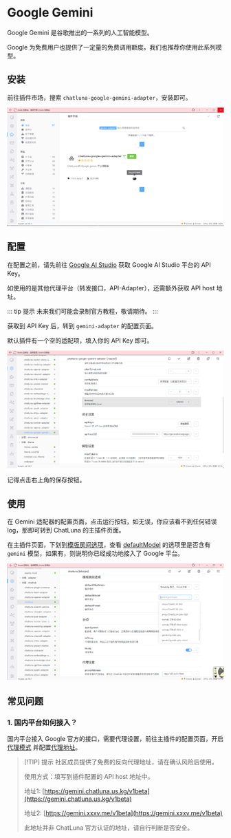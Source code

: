 # Google Gemini

Google Gemini 是谷歌推出的一系列的人工智能模型。

Google 为免费用户也提供了一定量的免费调用额度。我们也推荐你使用此系列模型。

## 安装

前往插件市场，搜索 `chatluna-google-gemini-adapter`，安装即可。

![images](../../public/images/plugin_gemini_pic_1.png)

## 配置

在配置之前，请先前往 [Google AI Studio](https://makersuite.google.com/app/apikey) 获取 Google AI Studio 平台的 API Key。

如使用的是其他代理平台（转发接口，API-Adapter），还需额外获取 API host 地址。

::: tip 提示
未来我们可能会录制官方教程，敬请期待。
:::

获取到 API Key 后，转到 `gemini-adapter` 的配置页面。

默认插件有一个空的适配项，填入你的 API Key 即可。

![images](../../public/images/plugin_gemini_config_1.png)

记得点击右上角的保存按钮。

## 使用

在 Gemini 适配器的配置页面，点击运行按钮，如无误，你应该看不到任何错误 log，那即可转到 ChatLuna 的主插件页面。

在主插件页面，下划到[模版房间选项](../useful-configurations.md#模版房间选项)，查看 [defaultModel](../useful-configurations.md#defaultmodel) 的选项里是否含有 `gemini` 模型，如果有，则说明你已经成功地接入了 Google 平台。

![images](../../public/images/plugin_gemini_config_2.png)

## 常见问题

### 1. 国内平台如何接入？

国内平台接入 Google 官方的接口，需要代理设置，前往主插件的配置页面，开启[代理模式](../useful-configurations.md/#isproxy) 并配置[代理地址](../useful-configurations.md#proxyaddress)。

> [!TIP] 提示
> 社区成员提供了免费的反向代理地址，请在确认风险后使用。
>
> 使用方式：填写到插件配置的 API host 地址中。
>
> 地址1: [https://gemini.chatluna.us.kg/v1beta](https://gemini.chatluna.us.kg/v1beta)
>
> 地址2: [https://gemini.xxxv.me/v1beta](https://gemini.xxxv.me/v1beta)
>
> 此地址并非 ChatLuna 官方认证的地址，请自行判断是否安全。
